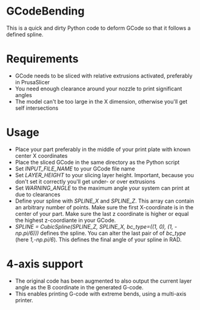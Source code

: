 # GCodeBending
 This is a quick and dirty Python code to deform GCode so that it follows a defined spline.
# Requirements
- GCode needs to be sliced with relative extrusions activated, preferably in PrusaSlicer
- You need enough clearance around your nozzle to print significant angles
- The model can't be too large in the X dimension, otherwise you'll get self intersections
# Usage
- Place your part preferably in the middle of your print plate with known center X coordinates
- Place the sliced GCode in the same directory as the Python script
- Set *INPUT_FILE_NAME* to your GCode file name
- Set *LAYER_HEIGHT* to your slicing layer height. Important, because you don't set it correctly you'll get under- or over extrusions
- Set *WARNING_ANGLE* to the maximum angle your system can print at due to clearances
- Define your spline with *SPLINE_X* and *SPLINE_Z*. This array can contain an arbitrary number of points. Make sure the first X-coordinate is in the center of your part. Make sure the last z coordinate is higher or equal the highest z-coordiante in your GCode.
- *SPLINE = CubicSpline(SPLINE_Z, SPLINE_X, bc_type=((1, 0), (1, -np.pi/6)))* defines the spline. You can alter the last pair of of *bc_type* (here *1,-np.pi/6*). This defines the final angle of your spline in RAD.
# 4-axis support
- The original code has been augmented to also output the current layer angle as the B coordinate in the generated G-code.
- This enables printing G-code with extreme bends, using a multi-axis printer.
